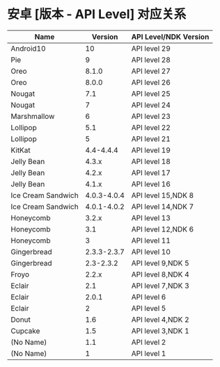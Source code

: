 # 安卓 [版本 - API Level] 对应关系
| Name                 | Version     | API Level/NDK Version |
| -------------------- | ----------- | --------------------- |
| Android10            | 10          | API level 29          |
| Pie                  | 9           | API level 28          |
| Oreo                 | 8.1.0       | API level 27          |
| Oreo                 | 8.0.0       | API level 26          |
| Nougat               | 7.1         | API level 25          |
| Nougat               | 7           | API level 24          |
| Marshmallow          | 6           | API level 23          |
| Lollipop             | 5.1         | API level 22          |
| Lollipop             | 5           | API level 21          |
| KitKat               | 4.4-4.4.4   | API level 19          |
| Jelly Bean           | 4.3.x       | API level 18          |
| Jelly Bean           | 4.2.x       | API level 17          |
| Jelly Bean           | 4.1.x       | API level 16          |
| Ice Cream Sandwich   | 4.0.3-4.0.4 | API level 15,NDK 8    |
| Ice Cream Sandwich   | 4.0.1-4.0.2 | API level 14,NDK 7    |
| Honeycomb            | 3.2.x       | API level 13          |
| Honeycomb            | 3.1         | API level 12,NDK 6    |
| Honeycomb            | 3           | API level 11          |
| Gingerbread          | 2.3.3-2.3.7 | API level 10          |
| Gingerbread          | 2.3-2.3.2   | API level 9,NDK 5     |
| Froyo                | 2.2.x       | API level 8,NDK 4     |
| Eclair               | 2.1         | API level 7,NDK 3     |
| Eclair               | 2.0.1       | API level 6           |
| Eclair               | 2           | API level 5           |
| Donut                | 1.6         | API level 4,NDK 2     |
| Cupcake              | 1.5         | API level 3,NDK 1     |
| (No Name)            | 1.1         | API level 2           |
| (No Name)            | 1           | API level 1           |
